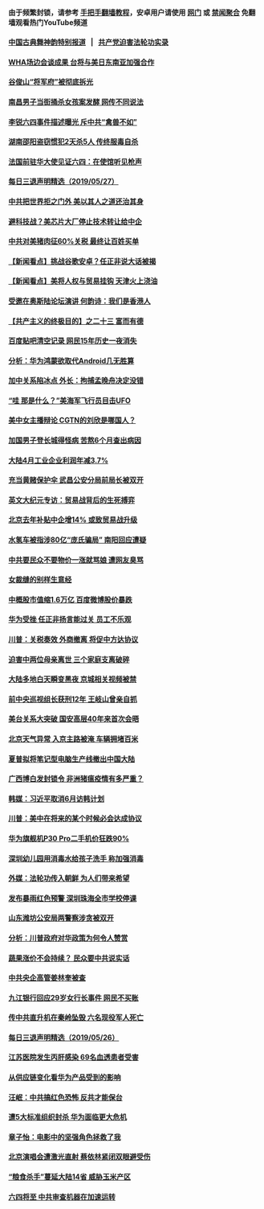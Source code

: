 #### 由于频繁封锁，请参考 [手把手翻墙教程](https://github.com/gfw-breaker/guides/wiki/)，安卓用户请使用 [网门](https://github.com/gfw-breaker/bn-android/blob/master/ogate.md?t=05280834) 或 [禁闻聚合](https://github.com/gfw-breaker/bn-android) 免翻墙观看热门YouTube频道 

#### [中国古典舞神韵特别报道](https://github.com/gfw-breaker/mh-news/blob/master/shenyun.md?t=05280834) &nbsp;&nbsp;|&nbsp;&nbsp; [共产党迫害法轮功实录](https://github.com/gfw-breaker/mh-news/blob/master/README.md?t=05280834)  


#### [WHA场边会谈成果 台将与美日东南亚加强合作](../pages/nsc413/n11284482.md?t=05280834) 

#### [谷俊山“将军府”被彻底拆光](../pages/nsc413/n11284455.md?t=05280834) 

#### [南昌男子当街捅杀女孩案发酵 网传不同说法](../pages/nsc413/n11284329.md?t=05280834) 

#### [李锐六四事件描述曝光 斥中共“禽兽不如”](../pages/nsc413/n11284449.md?t=05280834) 

#### [湖南邵阳盗窃惯犯2天杀5人 传终服毒自杀](../pages/nsc413/n11284021.md?t=05280834) 

#### [法国前驻华大使见证六四：在使馆听见枪声](../pages/nsc413/n11284132.md?t=05280834) 

#### [每日三退声明精选（2019/05/27）](../pages/nsc413/n11284161.md?t=05280834) 

#### [中共把世界拒之门外 美以其人之道还治其身](../pages/nsc413/n11283928.md?t=05280834) 

#### [避科技战？美芯片大厂停止技术转让给中企](../pages/nsc413/n11283846.md?t=05280834) 

#### [中共对美猪肉征60%关税 最终让百姓买单](../pages/nsc413/n11282886.md?t=05280834) 

#### [【新闻看点】挑战谷歌安卓？任正非说大话被揭](../pages/nsc413/n11283299.md?t=05280834) 

#### [【新闻看点】美将人权与贸易挂钩 天津火上浇油](../pages/nsc413/n11283360.md?t=05280834) 

#### [受邀在奥斯陆论坛演讲 何韵诗：我们是香港人](../pages/nsc413/n11283316.md?t=05280834) 

#### [【共产主义的终极目的】之二十三 富而有德](../pages/nsc413/n11283598.md?t=05280834) 

#### [百度贴吧清空记录 网民15年历史一夜消失](../pages/nsc413/n11283551.md?t=05280834) 

#### [分析：华为鸿蒙欲取代Android几无胜算](../pages/nsc413/n11283643.md?t=05280834) 

#### [加中关系陷冰点 外长：拘捕孟晚舟决定没错](../pages/nsc413/n11283608.md?t=05280834) 

#### [“哇 那是什么？”美海军飞行员目击UFO](../pages/nsc413/n11283121.md?t=05280834) 

#### [美中女主播辩论 CGTN的刘欣是哪国人？](../pages/nsc413/n11283612.md?t=05280834) 

#### [加国男子登长城得怪病 苦熬6个月查出病因](../pages/nsc413/n11281654.md?t=05280834) 

#### [大陆4月工业企业利润年减3.7%](../pages/nsc413/n11283302.md?t=05280834) 

#### [充当黄赌保护伞 武昌公安分局前局长被双开](../pages/nsc413/n11283492.md?t=05280834) 

#### [英文大纪元专访：贸易战背后的生死搏弈](../pages/nsc413/n11283397.md?t=05280834) 

#### [北京去年补贴中企增14% 或致贸易战升级](../pages/nsc413/n11283401.md?t=05280834) 

#### [水氢车被指涉80亿“庞氏骗局” 南阳回应遭疑](../pages/nsc413/n11283060.md?t=05280834) 

#### [中共要民众不要物价一涨就骂娘 遭网友臭骂](../pages/nsc413/n11283147.md?t=05280834) 

#### [女裁缝的别样生意经](../pages/nsc413/n11280714.md?t=05280834) 

#### [中概股市值缩1.6万亿 百度微博股价暴跌](../pages/nsc413/n11283041.md?t=05280834) 

#### [华为受挫 任正非扬言能过关 员工不乐观](../pages/nsc413/n11283322.md?t=05280834) 

#### [川普：关税奏效 外商撤离 将促中方达协议](../pages/nsc413/n11283145.md?t=05280834) 

#### [迫害中两位母亲离世 三个家庭支离破碎](../pages/nsc413/n11280724.md?t=05280834) 

#### [大陆多地白天瞬变黑夜 京城相关视频被禁](../pages/nsc413/n11282853.md?t=05280834) 

#### [前中央巡视组长获刑12年 王岐山曾亲自抓](../pages/nsc413/n11282605.md?t=05280834) 


#### [美台关系大突破 国安高层40年来首次会晤](../pages/nsc413/n11282904.md?t=05280834) 

#### [北京天气异常 入京主路被淹 车辆拥堵百米](../pages/nsc413/n11282220.md?t=05280834) 

#### [夏普拟将笔记型电脑生产线撤出中国大陆](../pages/nsc413/n11282522.md?t=05280834) 

#### [广西博白发封锁令 非洲猪瘟疫情有多严重？](../pages/nsc413/n11282119.md?t=05280834) 

#### [韩媒：习近平取消6月访韩计划](../pages/nsc413/n11282609.md?t=05280834) 

#### [川普：美中在将来的某个时候必会达成协议](../pages/nsc413/n11282476.md?t=05280834) 

#### [华为旗舰机P30 Pro二手机价狂跌90%](../pages/nsc413/n11281925.md?t=05280834) 

#### [深圳幼儿园用消毒水给孩子洗手 称加强消毒](../pages/nsc413/n11282227.md?t=05280834) 

#### [外媒：法轮功传入朝鲜 为人们带来希望](../pages/nsc413/n11282163.md?t=05280834) 

#### [发布暴雨红色预警 深圳珠海全市学校停课](../pages/nsc413/n11282072.md?t=05280834) 

#### [山东潍坊公安局两警察涉贪被双开](../pages/nsc413/n11282036.md?t=05280834) 

#### [分析：川普政府对华政策为何令人赞赏](../pages/nsc413/n11281498.md?t=05280834) 

#### [蔬果涨价不会持续？ 民众要中共说实话](../pages/nsc413/n11281371.md?t=05280834) 

#### [中共央企高管姜林奎被查](../pages/nsc413/n11281907.md?t=05280834) 

#### [九江银行回应29岁女行长事件 网民不买账](../pages/nsc413/n11281558.md?t=05280834) 

#### [传中共直升机在秦岭坠毁 六名现役军人死亡](../pages/nsc413/n11281568.md?t=05280834) 

#### [每日三退声明精选（2019/05/26）](../pages/nsc413/n11281696.md?t=05280834) 

#### [江苏医院发生丙肝感染 69名血透患者受害](../pages/nsc413/n11281564.md?t=05280834) 

#### [从供应链变化看华为产品受到的影响](../pages/nsc413/n11281397.md?t=05280834) 

#### [汪岷：中共搞红色恐怖 反共才能保台](../pages/nsc413/n11280924.md?t=05280834) 

#### [遭5大标准组织封杀 华为面临更大危机](../pages/nsc413/n11279915.md?t=05280834) 

#### [章子怡：电影中的坚强角色拯救了我](../pages/nsc413/n11281065.md?t=05280834) 

#### [北京演唱会遭激光直射 蔡依林紧闭双眼避受伤](../pages/nsc413/n11280952.md?t=05280834) 

#### [“粮食杀手”蔓延大陆14省 威胁玉米产区](../pages/nsc413/n11281075.md?t=05280834) 

#### [六四将至 中共审查机器在加速运转](../pages/nsc413/n11280939.md?t=05280834) 

